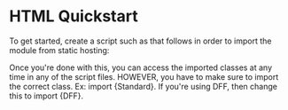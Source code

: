 # HTML Quickstart


To get started, create a script such as that follows in order to import the module from static hosting:

<script type="module">
        import { Standard } from "https://unpkg.com/neural-network-node@1.2.9/src/html/index.js";
</script>


Once you're done with this, you can access the imported classes at any time in any of the script files. HOWEVER, you have to make sure to import the correct class. Ex: import {Standard}. If you're using DFF, then change this to import {DFF}.

